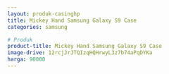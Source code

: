 ```yaml
---
layout: produk-casinghp
title: Mickey Hand Samsung Galaxy S9 Case
categories: samsung

# Produk
product-title: Mickey Hand Samsung Galaxy S9 Case
image-drive: 12rcjJrJTQIzqHQHrwyL3z7b74aPqDYKa
harga: 90000
---
```

